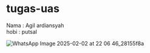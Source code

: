 # tugas-uas <br/>
Nama : Agil ardiansyah <br/>
hobi : putsal <br/>

![WhatsApp Image 2025-02-02 at 22 06 46_28155f8a](https://github.com/user-attachments/assets/975e5342-1519-4ba4-85eb-ed4dc091780f)
